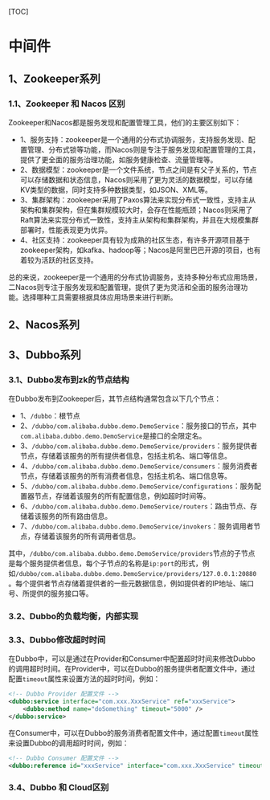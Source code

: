 [TOC]

# 中间件

## 1、Zookeeper系列

### 1.1、Zookeeper 和 Nacos 区别

Zookeeper和Nacos都是服务发现和配置管理工具，他们的主要区别如下：

* 1、服务支持：zookeeper是一个通用的分布式协调服务，支持服务发现、配置管理、分布式锁等功能，而Nacos则是专注于服务发现和配置管理的工具，提供了更全面的服务治理功能，如服务健康检查、流量管理等。
* 2、数据模型：zookeeper是一个文件系统，节点之间是有父子关系的，节点可以存储数据和状态信息，Nacos则采用了更为灵活的数据模型，可以存储KV类型的数据，同时支持多种数据类型，如JSON、XML等。
* 3、集群架构：zookeeper采用了Paxos算法来实现分布式一致性，支持主从架构和集群架构，但在集群规模较大时，会存在性能瓶颈；Nacos则采用了Raft算法来实现分布式一致性，支持主从架构和集群架构，并且在大规模集群部署时，性能表现更为优异。
* 4、社区支持：zookeeper具有较为成熟的社区生态，有许多开源项目基于zookeeper架构，如kafka、hadoop等；Nacos是阿里巴巴开源的项目，也有着较为活跃的社区支持。

总的来说，zookeeper是一个通用的分布式协调服务，支持多种分布式应用场景，二Nacos则专注于服务发现和配置管理，提供了更为灵活和全面的服务治理功能。选择哪种工具需要根据具体应用场景来进行判断。

## 2、Nacos系列


## 3、Dubbo系列

### 3.1、Dubbo发布到zk的节点结构

在Dubbo发布到Zookeeper后，其节点结构通常包含以下几个节点：

* 1、`/dubbo`：根节点
* 2、`/dubbo/com.alibaba.dubbo.demo.DemoService`：服务接口的节点，其中`com.alibaba.dubbo.demo.DemoService`是接口的全限定名。
* 3、`/dubbo/com.alibaba.dubbo.demo.DemoService/providers`：服务提供者节点，存储着该服务的所有提供者信息，包括主机名、端口等信息。
* 4、`/dubbo/com.alibaba.dubbo.demo.DemoService/consumers`：服务消费者节点，存储着该服务的所有消费者信息，包括主机名、端口信息等。
* 5、`/dubbo/com.alibaba.dubbo.demo.DemoService/configurations`：服务配置器节点，存储着该服务的所有配置信息，例如超时时间等。
* 6、`/dubbo/com.alibaba.dubbo.demo.DemoService/routers`：路由节点、存储着该服务的所有路由信息。
* 7、`/dubbo/com.alibaba.dubbo.demo.DemoService/invokers`：服务调用者节点，存储着该服务的所有调用者信息。

其中，`/dubbo/com.alibaba.dubbo.demo.DemoService/providers`节点的子节点是每个服务提供者信息，每个子节点的名称是`ip:port`的形式，例如`/dubbo/com.alibaba.dubbo.demo.DemoService/providers/127.0.0.1:20880`。每个提供者节点存储着提供者的一些元数据信息，例如提供者的IP地址、端口号、所提供的服务接口等。

### 3.2、Dubbo的负载均衡，内部实现

### 3.3、Dubbo修改超时时间

在Dubbo中，可以是通过在Provider和Consumer中配置超时时间来修改Dubbo的调用超时时间。在Provider中，可以在Dubbo的服务提供者配置文件中，通过配置`timeout`属性来设置方法的超时时间，例如：

```xml
<!-- Dubbo Provider 配置文件 -->
<dubbo:service interface="com.xxx.XxxService" ref="xxxService">
    <dubbo:method name="doSomething" timeout="5000" />
</dubbo:service>

```

在Consumer中，可以在Dubbo的服务消费者配置文件中，通过配置`timeout`属性来设置Dubbo的调用超时时间，例如：

```xml
<!-- Dubbo Consumer 配置文件 -->
<dubbo:reference id="xxxService" interface="com.xxx.XxxService" timeout="5000" />

```



### 3.4、Dubbo 和 Cloud区别

